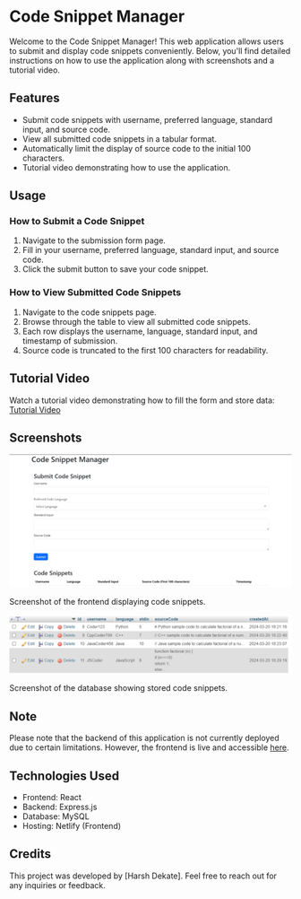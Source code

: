 # Code Snippet Manager

Welcome to the Code Snippet Manager! This web application allows users to submit and display code snippets conveniently. Below, you'll find detailed instructions on how to use the application along with screenshots and a tutorial video.

## Features

- Submit code snippets with username, preferred language, standard input, and source code.
- View all submitted code snippets in a tabular format.
- Automatically limit the display of source code to the initial 100 characters.
- Tutorial video demonstrating how to use the application.

## Usage

### How to Submit a Code Snippet

1. Navigate to the submission form page.
2. Fill in your username, preferred language, standard input, and source code.
3. Click the submit button to save your code snippet.

### How to View Submitted Code Snippets

1. Navigate to the code snippets page.
2. Browse through the table to view all submitted code snippets.
3. Each row displays the username, language, standard input, and timestamp of submission.
4. Source code is truncated to the first 100 characters for readability.

## Tutorial Video

Watch a tutorial video demonstrating how to fill the form and store data: [Tutorial Video](data/video.mp4)

## Screenshots

![Frontend Screenshot](data/code.png)

Screenshot of the frontend displaying code snippets.

![Database Screenshot](data/data.png)

Screenshot of the database showing stored code snippets.

## Note

Please note that the backend of this application is not currently deployed due to certain limitations. However, the frontend is live and accessible [here](https://ornate-churros-7ed3f1.netlify.app/).

## Technologies Used

- Frontend: React
- Backend: Express.js
- Database: MySQL
- Hosting: Netlify (Frontend)

## Credits

This project was developed by [Harsh Dekate]. Feel free to reach out for any inquiries or feedback.
